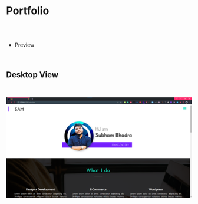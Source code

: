 # Portfolio

<br>

<br>

- Preview

<br>

## Desktop View

<br>

![App Screenshot](https://github.com/subham-04/Portfolio/blob/main/pp.png)
